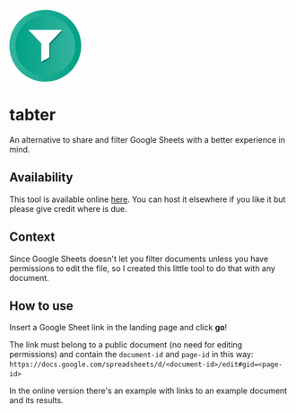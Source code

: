 ![Tabter](/favicon.png)

# tabter
An alternative to share and filter Google Sheets with a better experience in mind.

## Availability
This tool is available online [here](). You can host it elsewhere if you like it but please give credit where is due.

## Context
Since Google Sheets doesn't let you filter documents unless you have permissions to edit the file, so I created this little tool to do that with any document.

## How to use
Insert a Google Sheet link in the landing page and click __go__!

The link must belong to a public document (no need for editing permissions) and contain the `document-id` and `page-id` in this way:
```https://docs.google.com/spreadsheets/d/<document-id>/edit#gid=<page-id>```

In the online version there's an example with links to an example document and its results.